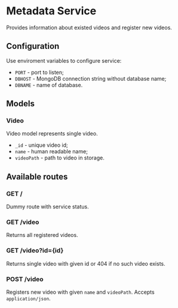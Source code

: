 # Metadata Service

Provides information about existed videos and register new videos.

## Configuration

Use enviroment variables to configure service:

* `PORT` - port to listen;
* `DBHOST` - MongoDB connection string without database name;
* `DBNAME` - name of database.

## Models

### Video

Video model represents single video.

* `_id` - unique video id;
* `name` - human readable name;
* `videoPath` - path to video in storage.

## Available routes

### GET /

Dummy route with service status.

### GET /video

Returns all registered videos.

### GET /video?id={id}

Returns single video with given id or 404 if no such video exists.

### POST /video

Registers new video with given `name` and `videoPath`. Accepts `application/json`.
